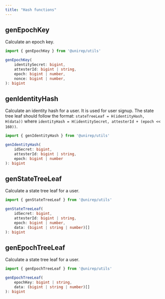```yaml
---
title: "Hash functions"
---
```


## genEpochKey

Calculate an epoch key.

```ts
import { genEpochKey } from '@unirep/utils'

genEpochKey(
    identitySecret: bigint,
    attesterId: bigint | string,
    epoch: bigint | number,
    nonce: bigint | number,
): bigint
```

## genIdentityHash

Calculate an identity hash for a user. It is used for user signup. The state tree leaf should follow the format: `stateTreeLeaf = H(identityHash, H(data))` where `identityHash = H(identitySecret, attesterId + (epoch << 160))`.

```ts
import { genIdentityHash } from '@unirep/utils'

genIdentityHash(
    idSecret: bigint,
    attesterId: bigint | string,
    epoch: bigint | number
): bigint
```


## genStateTreeLeaf

Calculate a state tree leaf for a user.

```ts
import { genStateTreeLeaf } from '@unirep/utils'

genStateTreeLeaf(
    idSecret: bigint,
    attesterId: bigint | string,
    epoch: bigint | number,
    data: (bigint | string | number)[]
): bigint
```

## genEpochTreeLeaf

Calculate a state tree leaf for a user.

```ts
import { genEpochTreeLeaf } from '@unirep/utils'

genEpochTreeLeaf(
    epochKey: bigint | string,
    data: (bigint | string | number)[]
): bigint
```
